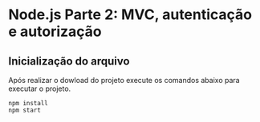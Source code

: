 # **Node.js Parte 2: MVC, autenticação e autorização**

## **Inicialização do arquivo**

Após realizar o dowload do projeto execute os comandos abaixo para executar o projeto.

```
npm install
npm start
```
